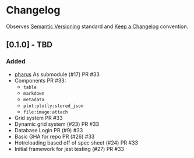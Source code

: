 # Changelog

Observes [Semantic Versioning](https://semver.org/spec/v2.0.0.html) standard and [Keep a Changelog](https://keepachangelog.com/en/1.0.0/) convention.

## [0.1.0] - TBD

### Added

- [pharus](https://github.com/datajoint/pharus) As submodule (#17) PR #33
- Components PR #33:
  - `table`
  - `markdown`
  - `metadata`
  - `plot:plotly:stored_json`
  - `file:image:attach`
- Grid system PR #33
- Dynamic grid system (#23) PR #33
- Database Login PR (#9) #33
- Basic GHA for repo PR (#26) #33
- Hotreloading based off of spec sheet (#24) PR #33
- Initial framework for jest testing (#27) PR #33
